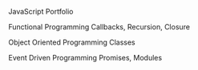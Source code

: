 JavaScript Portfolio

Functional Programming 
    Callbacks, Recursion, Closure

Object Oriented Programming
    Classes

Event Driven Programming
    Promises, Modules


